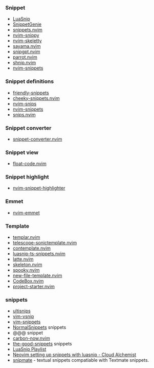 ### Snippet
- [LuaSnip](https://github.com/L3MON4D3/LuaSnip)
- [SnippetGenie](https://github.com/ziontee113/SnippetGenie)
- [snippets.nvim](https://github.com/norcalli/snippets.nvim)
- [nvim-snippy](https://github.com/dcampos/nvim-snippy)
- [nvim-skeletty](https://github.com/karamellpelle/nvim-skeletty)
- [sayama.nvim](https://github.com/CrispyBaccoon/sayama.nvim)
- [snipgpt.nvim](https://github.com/cristianoliveira/snipgpt.nvim)
- [parrot.nvim](https://github.com/haolian9/parrot.nvim)
- [shnip.nvim](https://github.com/jake-stewart/shnip.nvim)
- [nvim-snippets](https://github.com/garymjr/nvim-snippets)
### Snippet definitions
- [friendly-snippets](https://github.com/rafamadriz/friendly-snippets)
- [cheeky-snippets.nvim](https://github.com/madskjeldgaard/cheeky-snippets.nvim)
- [nvim-snips](https://github.com/s1n7ax/nvim-snips)
- [nvim-snippets](https://github.com/josa42/nvim-snippets)
- [snips.nvim](https://github.com/Sanix-Darker/snips.nvim)
### Snippet converter
- [snippet-converter.nvim](https://github.com/smjonas/snippet-converter.nvim)
### Snippet view
- [float-code.nvim](https://github.com/joyme123/float-code.nvim)
### Snippet highlight
- [nvim-snippet-highlighter](https://github.com/wwkayak/nvim-snippet-highlighter)
### Emmet
- [nvim-emmet](https://github.com/olrtg/nvim-emmet)
### Template
- [templar.nvim](https://github.com/vigoux/templar.nvim)
- [telescope-sonictemplate.nvim](https://github.com/tamago324/telescope-sonictemplate.nvim)
- [contemplate.nvim](https://github.com/nkhlmn/contemplate.nvim)
- [luasnip-ts-snippets.nvim](https://github.com/filipgodlewski/luasnip-ts-snippets.nvim)
- [latte.nvim](https://github.com/kuuote/latte.nvim)
- [skeleton.nvim](https://github.com/xvzc/skeleton.nvim)
- [spooky.nvim](https://github.com/Futarimiti/spooky.nvim)
- [new-file-template.nvim](https://github.com/otavioschwanck/new-file-template.nvim)
- [CodeBox.nvim](https://github.com/FabrizioPerria/CodeBox.nvim)
- [project-starter.nvim](https://github.com/KDesp73/project-starter.nvim)
### snippets
- [ultisnips](https://github.com/SirVer/ultisnips)
- [vim-vsnip](https://github.com/hrsh7th/vim-vsnip)
- [vim-snippets](https://github.com/honza/vim-snippets)
- [NormalSnippets](https://github.com/Zeioth/NormalSnippets) snippets
- @@@ snippet
- [carbon-now.nvim](https://github.com/ellisonleao/carbon-now.nvim)
- [the-good-snippets](https://github.com/VonHeikemen/the-good-snippets) snippets
- [LuaSnip Playlist](https://www.youtube.com/playlist?list=PL0EgBggsoPCnZ3a6c0pZuQRMgS_Z8-Fnr)
- [Neovim setting up snippets with luasnip - Cloud Alchemist](https://sbulav.github.io/vim/neovim-setting-up-luasnip/)
- [snipmate](https://github.com/garbas/vim-snipmate) - textual snippets compatiable with Textmate snippets.
 
